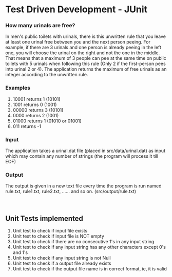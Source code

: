 # Test Driven Development - JUnit

### How many urinals are free? 
In men's public toilets with urinals, there is this unwritten rule that you leave at least one urinal free between you and the next person peeing. For example, if there are 3 urinals and one person is already peeing in the left one, you will choose the urinal on the right and not the one in the middle. That means that a maximum of 3 people can pee at the same time on public toilets with 5 urinals when following this rule (Only 2 if the first-person pees into urinal 2 or 4). The application returns the maximum of free urinals as an integer according to the unwritten rule.

### Examples 
1. 10001 returns 1 (10101) <br />
2. 1001 returns 0 (1001) <br />
3. 00000 returns 3 (10101) <br />
4. 0000 returns 2 (1001) <br />
5. 01000 returns 1 (01010 or 01001)  <br />
6. 011 returns -1 <br />

### Input
The application takes a urinal.dat file (placed in src/data/urinal.dat) as input which may contain any number of strings (the program will process it till EOF)

### Output
The output is given in a new text file every time the program is run named rule.txt, rule1.txt, rule2.txt, ...... and so on. (src/output/rule.txt) <br /><br /><br />

## Unit Tests implemented
1. Unit test to check if input file exists
2. Unit test to check if input file is NOT empty
3. Unit test to check if there are no consecutive 1's in any input string
4. Unit test to check if any input string has any other characters except 0's and 1's
5. Unit test to check if any input string is not Null
6. Unit test to check if a output file already exists
7. Unit test to check if the output file name is in correct format, ie, it is valid
